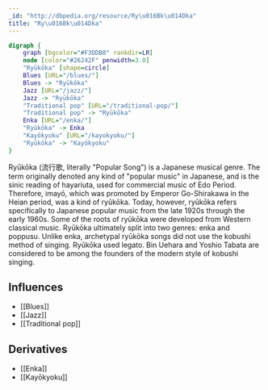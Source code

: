 ```yaml
---
_id: "http://dbpedia.org/resource/Ry\u016Bk\u014Dka"
title: "Ry\u016Bk\u014Dka"
---
```


```dot
digraph {
	graph [bgcolor="#F3DDB8" rankdir=LR]
	node [color="#26242F" penwidth=3.0]
	"Ryūkōka" [shape=circle]
	Blues [URL="/blues/"]
	Blues -> "Ryūkōka"
	Jazz [URL="/jazz/"]
	Jazz -> "Ryūkōka"
	"Traditional pop" [URL="/traditional-pop/"]
	"Traditional pop" -> "Ryūkōka"
	Enka [URL="/enka/"]
	"Ryūkōka" -> Enka
	"Kayōkyoku" [URL="/kayokyoku/"]
	"Ryūkōka" -> "Kayōkyoku"
}
```

Ryūkōka (流行歌, literally "Popular Song") is a Japanese musical genre. The term originally denoted any kind of "popular music" in Japanese, and is the sinic reading of hayariuta, used for commercial music of Edo Period. Therefore, imayō, which was promoted by Emperor Go-Shirakawa in the Heian period, was a kind of ryūkōka. Today, however, ryūkōka refers specifically to Japanese popular music from the late 1920s through the early 1960s. Some of the roots of ryūkōka were developed from Western classical music. Ryūkōka ultimately split into two genres: enka and poppusu. Unlike enka, archetypal ryūkōka songs did not use the kobushi method of singing. Ryūkōka used legato. Bin Uehara and Yoshio Tabata are considered to be among the founders of the modern style of kobushi singing.

## Influences

- [[Blues]]
- [[Jazz]]
- [[Traditional pop]]

## Derivatives

- [[Enka]]
- [[Kayōkyoku]]
